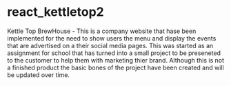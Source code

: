 # react_kettletop2
Kettle Top BrewHouse - This is a company website that hase been implemented for the need to show users the menu and display the events that are advertised on a their social media pages.  This was started as an assignment for school that has turned into a small project to be preseneted to the customer to help them with marketing thier brand.  Although this is not a finished product the basic bones of the project have been created and will be updated over time.
